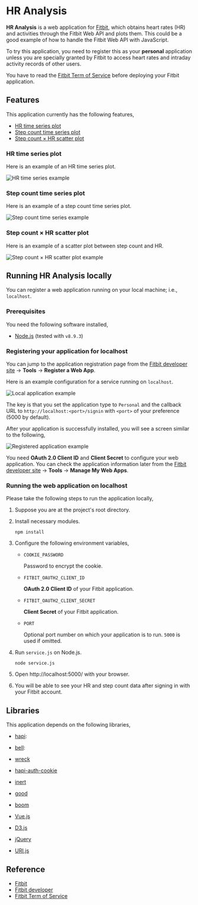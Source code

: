# HR Analysis

**HR Analysis** is a web application for [Fitbit](https://www.fitbit.com/home), which obtains heart rates (HR) and activities through the Fitbit Web API and plots them.
This could be a good example of how to handle the Fitbit Web API with JavaScript.

To try this application, you need to register this as your **personal** application unless you are specially granted by Fitbit to access heart rates and intraday activity records of other users.

You have to read the [Fitbit Term of Service](https://dev.fitbit.com/legal/terms-of-service/) before deploying your Fitbit application.

## Features

This application currently has the following features,

 - [HR time series plot](#hr-time-series-plot)
 - [Step count time series plot](#step-count-time-series-plot)
 - [Step count &times; HR scatter plot](#step-count-hr-scatter-plot)

### HR time series plot

Here is an example of an HR time series plot.

![HR time series example](doc/img/hr-plot.png)

### Step count time series plot

Here is an example of a step count time series plot.

![Step count time series example](doc/img/step-count-plot.png)

### Step count &times; HR scatter plot

Here is an example of a scatter plot between step count and HR.

![Step count &times; HR scatter plot example](doc/img/step-x-hr-plot.png)

## Running HR Analysis locally

You can register a web application running on your local machine; i.e., `localhost`.

### Prerequisites

You need the following software installed,

 - [Node.js](https://nodejs.org/en/) (tested with `v8.9.3`)

### Registering your application for localhost

You can jump to the application registration page from the [Fitbit developer site](https://dev.fitbit.com) &rarr; **Tools** &rarr; **Register a Web App**.

Here is an example configuration for a service running on `localhost`.

![Local application example](doc/img/local-application.png)

The key is that you set the application type to `Personal` and the callback URL to `http://localhost:<port>/signin` with `<port>` of your preference (5000 by default).

After your application is successfully installed, you will see a screen similar to the following,

![Registered application example](doc/img/application-info.png)

You need **OAuth 2.0 Client ID** and **Client Secret** to configure your web application.
You can check the application information later from the [Fitbit developer site](https://dev.fitbit.com) &rarr; **Tools** &rarr; **Manage My Web Apps**.

### Running the web application on localhost

Please take the following steps to run the application locally,

 1. Suppose you are at the project's root directory.

 2. Install necessary modules.

	```
	npm install
	```

 3. Configure the following environment variables,

     - `COOKIE_PASSWORD`

	   Password to encrypt the cookie.

     - `FITBIT_OAUTH2_CLIENT_ID`

	   **OAuth 2.0 Client ID** of your Fitbit application.

	 - `FITBIT_OAUTH2_CLIENT_SECRET`

	   **Client Secret** of your Fitbit application.

	 - `PORT`

	   Optional port number on which your application is to run.
	   `5000` is used if omitted.

 4. Run `service.js` on Node.js.

    ```
	node service.js
	```

 5. Open http://localhost:5000/ with your browser.

 6. You will be able to see your HR and step count data after signing in with your Fitbit account.

## Libraries

This application depends on the following libraries,

 - [hapi](https://hapijs.com):

 - [bell](https://github.com/hapijs/bell):

 - [wreck](https://github.com/hapijs/wreck)

 - [hapi-auth-cookie](https://github.com/hapijs/hapi-auth-cookie)

 - [inert](https://github.com/hapijs/inert)

 - [good](https://github.com/hapijs/good)

 - [boom](https://github.com/hapijs/boom)

 - [Vue.js](https://vuejs.org)

 - [D3.js](https://d3js.org)

 - [jQuery](https://jquery.com)

 - [URI.js](https://medialize.github.io/URI.js/)

## Reference

 - [Fitbit](https://www.fitbit.com/home)
 - [Fitbit developer](https://dev.fitbit.com)
 - [Fitbit Term of Service](https://dev.fitbit.com/legal/terms-of-service/)

